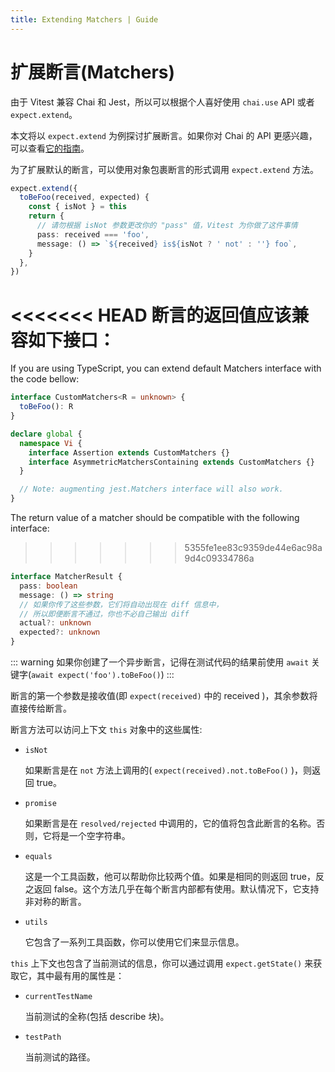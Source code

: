 ```yaml
---
title: Extending Matchers | Guide
---
```


# 扩展断言(Matchers)

由于 Vitest 兼容 Chai 和 Jest，所以可以根据个人喜好使用 `chai.use` API 或者 `expect.extend`。

本文将以 `expect.extend` 为例探讨扩展断言。如果你对 Chai 的 API 更感兴趣，可以查看[它的指南](https://www.chaijs.com/guide/plugins/)。

为了扩展默认的断言，可以使用对象包裹断言的形式调用 `expect.extend` 方法。

```ts
expect.extend({
  toBeFoo(received, expected) {
    const { isNot } = this
    return {
      // 请勿根据 isNot 参数更改你的 "pass" 值，Vitest 为你做了这件事情
      pass: received === 'foo',
      message: () => `${received} is${isNot ? ' not' : ''} foo`,
    }
  },
})
```

<<<<<<< HEAD
断言的返回值应该兼容如下接口：
=======
If you are using TypeScript, you can extend default Matchers interface with the code bellow:

```ts
interface CustomMatchers<R = unknown> {
  toBeFoo(): R
}

declare global {
  namespace Vi {
    interface Assertion extends CustomMatchers {}
    interface AsymmetricMatchersContaining extends CustomMatchers {}
  }

  // Note: augmenting jest.Matchers interface will also work.
}
```

The return value of a matcher should be compatible with the following interface:

>>>>>>> 5355fe1ee83c9359de44e6ac98a9d4c09334786a
```ts
interface MatcherResult {
  pass: boolean
  message: () => string
  // 如果你传了这些参数，它们将自动出现在 diff 信息中，
  // 所以即便断言不通过，你也不必自己输出 diff
  actual?: unknown
  expected?: unknown
}
```

::: warning
如果你创建了一个异步断言，记得在测试代码的结果前使用 `await` 关键字(`await expect('foo').toBeFoo()`)
:::

断言的第一个参数是接收值(即 `expect(received)` 中的 received )，其余参数将直接传给断言。

断言方法可以访问上下文 `this` 对象中的这些属性:

- `isNot`

  如果断言是在 `not` 方法上调用的( `expect(received).not.toBeFoo()` )，则返回 true。

- `promise`

  如果断言是在 `resolved/rejected` 中调用的，它的值将包含此断言的名称。否则，它将是一个空字符串。

- `equals`

  这是一个工具函数，他可以帮助你比较两个值。如果是相同的则返回 true，反之返回 false。这个方法几乎在每个断言内部都有使用。默认情况下，它支持非对称的断言。

- `utils`

  它包含了一系列工具函数，你可以使用它们来显示信息。

`this` 上下文也包含了当前测试的信息，你可以通过调用 `expect.getState()` 来获取它，其中最有用的属性是：
- `currentTestName`

  当前测试的全称(包括 describe 块)。

- `testPath`

  当前测试的路径。
